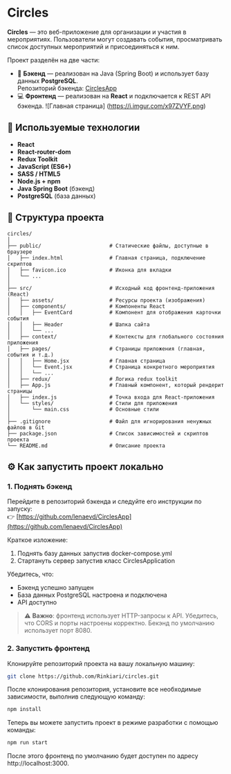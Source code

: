 # Circles

**Circles** — это веб-приложение для организации и участия в мероприятиях. Пользователи могут создавать события, просматривать список доступных мероприятий и присоединяться к ним.

Проект разделён на две части:
- 🔧 **Бэкенд** — реализован на Java (Spring Boot) и использует базу данных **PostgreSQL**.  
  Репозиторий бэкенда: [CirclesApp](https://github.com/lenaevd/CirclesApp)
- 💻 **Фронтенд** — реализован на **React** и подключается к REST API бэкенда.
![Главная страница] (https://i.imgur.com/x97ZVYF.png)

## 🧰 Используемые технологии

- **React**
- **React-router-dom**
- **Redux Toolkit**
- **JavaScript (ES6+)**
- **SASS / HTML5**
- **Node.js + npm**
- **Java Spring Boot** (бэкенд)
- **PostgreSQL** (база данных)


## 💾 Структура проекта

```plaintext
circles/
│
├── public/                      # Статические файлы, доступные в браузере
│   ├── index.html               # Главная страница, подключение скриптов
│   ├── favicon.ico              # Иконка для вкладки
│   └── ...
│
├── src/                         # Исходный код фронтенд-приложения (React)
│   ├── assets/                  # Ресурсы проекта (изображения)
│   ├── components/              # Компоненты React
│   │   ├── EventCard            # Компонент для отображения карточки события
│   │   ├── Header               # Шапка сайта
│   │   └── ...
│   ├── context/                 # Контексты для глобального состояния приложения
│   ├── pages/                   # Страницы приложения (главная, события и т.д.)
│   │   ├── Home.jsx             # Главная страница
│   │   └── Event.jsx            # Страница конкретного мероприятия
│   │   └── ...
│   ├── redux/                   # Логика redux toolkit
│   ├── App.js                   # Главный компонент, который рендерит страницы
│   ├── index.js                 # Точка входа для React-приложения
│   └── styles/                  # Стили для приложения
│       └── main.css             # Основные стили
│
├── .gitignore                   # Файл для игнорирования ненужных файлов в Git
├── package.json                 # Список зависимостей и скриптов проекта
└── README.md                    # Описание проекта
```

## ⚙️ Как запустить проект локально

### 1. Поднять бэкенд

Перейдите в репозиторий бэкенда и следуйте его инструкции по запуску:  
👉 [https://github.com/lenaevd/CirclesApp](https://github.com/lenaevd/CirclesApp)

Краткое изложение:
  1. Поднять базу данных запустив docker-compose.yml
  2. Стартануть сервер запустив класс CirclesApplication

Убедитесь, что:
- Бэкенд успешно запущен
- База данных PostgreSQL настроена и подключена
- API доступно

> ⚠️ **Важно**: фронтенд использует HTTP-запросы к API. Убедитесь, что CORS и порты настроены корректно. Бекэнд по умолчанию использует порт 8080.

### 2. Запустить фронтенд

Клонируйте репозиторий проекта на вашу локальную машину:

```bash
git clone https://github.com/Rinkiari/circles.git
```

После клонирования репозитория, установите все необходимые зависимости, выполнив следующую команду:

```bash
npm install
```

Теперь вы можете запустить проект в режиме разработки с помощью команды:

```bash
npm run start
```

После этого фронтенд по умолчанию будет доступен по адресу http://localhost:3000.
